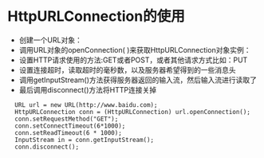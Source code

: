 # HttpURLConnection的使用

- 创建一个URL对象： 
- 调用URL对象的openConnection( )来获取HttpURLConnection对象实例：
- 设置HTTP请求使用的方法:GET或者POST，或者其他请求方式比如：PUT 
- 设置连接超时，读取超时的毫秒数，以及服务器希望得到的一些消息头 
- 调用getInputStream()方法获得服务器返回的输入流，然后输入流进行读取了 
- 最后调用disconnect()方法将HTTP连接关掉 
```
  URL url = new URL(http://www.baidu.com);
  HttpURLConnection conn = (HttpURLConnection) url.openConnection();
  conn.setRequestMethod("GET");
  conn.setConnectTimeout(6*1000);
  conn.setReadTimeout(6 * 1000);
  InputStream in = conn.getInputStream();
  conn.disconnect(); 
```

  
 